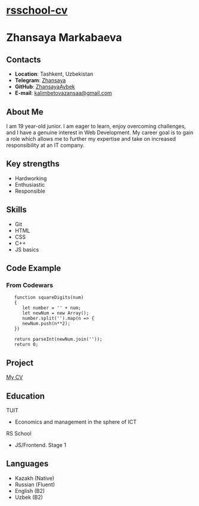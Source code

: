 # **[rsschool-cv](https://ZhansayaAybek.github.io/rsschool-cv/)**
# **Zhansaya Markabaeva**
## **Contacts**
- **Location**: Tashkent, Uzbekistan
- **Telegram**: [Zhansaya](https://t.me/zhan_sayaaaa)
- **GitHub**: [ZhansayaAybek](https://github.com/ZhansayaAybek)
- **E-mail**: kalimbetovazansaa@gmail.com
## **About Me**
I am 19 year-old junior. I am eager to learn, enjoy overcoming challenges, and I have a genuine interest in Web Development. My career goal is to gain a role which allows me to further my expertise and take on increased responsibility at an IT company.
   
## **Key strengths**
- Hardworking
- Enthusiastic
- Responsible

## **Skills**
- Git
- HTML
- CSS
- C++
- JS basics

## **Code Example**
### From Codewars
```
   function squareDigits(num)
   {
      let number = '' + num;
      let newNum = new Array();
      number.split('').map(n => {
      newNum.push(n**2);
   })
  
   return parseInt(newNum.join(''));
   return 0;
```
## **Project** 
<a href="https://ZhansayaAybek.github.io/rsschool-cv/">My CV</a> 

## **Education**
TUIT
- Economics and management in the sphere of ICT

RS School
- JS/Frontend. Stage 1
## **Languages**
- Kazakh (Native)
- Russian (Fluent)
- English (B2)
- Uzbek (B2)
